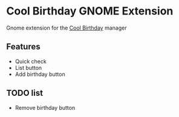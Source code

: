 # Cool Birthday GNOME Extension

Gnome extension for the [Cool Birthday](https://github.com/MyloRaccoon/CoolBirthday) manager

## Features
- Quick check
- List button
- Add birthday button

## TODO list
- Remove birthday button
